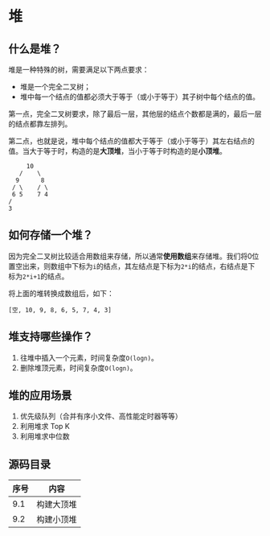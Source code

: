 # 堆

## 什么是堆？

堆是一种特殊的树，需要满足以下两点要求：

* 堆是一个完全二叉树；
* 堆中每一个结点的值都必须大于等于（或小于等于）其子树中每个结点的值。

第一点，完全二叉树要求，除了最后一层，其他层的结点个数都是满的，最后一层的结点都靠左排列。

第二点，也就是说，堆中每个结点的值都大于等于（或小于等于）其左右结点的值。当大于等于时，构造的是**大顶堆**，当小于等于时构造的是**小顶堆**。

```
     10
   /    \
  9      8
 / \    / \
 6 5    7 4
/ 
3
```

## 如何存储一个堆？

因为完全二叉树比较适合用数组来存储，所以通常**使用数组**来存储堆。我们将0位置空出来，则数组中下标为`i`的结点，其左结点是下标为`2*i`的结点，右结点是下标为`2*i+1`的结点。

将上面的堆转换成数组后，如下：

```
[空, 10, 9, 8, 6, 5, 7, 4, 3]
```

## 堆支持哪些操作？

1. 往堆中插入一个元素，时间复杂度`O(logn)`。
2. 删除堆顶元素，时间复杂度`O(logn)`。

## 堆的应用场景

1. 优先级队列（合并有序小文件、高性能定时器等等）
2. 利用堆求 Top K
3. 利用堆求中位数

## 源码目录

序号 | 内容
---- | ----
9.1 | 构建大顶堆
9.2 | 构建小顶堆













